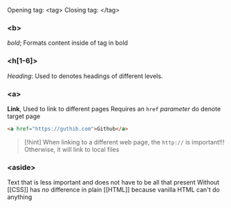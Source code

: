 
Opening tag: \<tag>
Closing tag: \<\/tag>

### \<b>
*bold*; Formats content inside of tag in bold

### \<h\[1-6]>
_Heading_: Used to denotes headings of different levels.

### \<a>
**Link**, Used to link to different pages
Requires an `href` _parameter_ do denote target page

```html
<a href="https://guthib.com">Github</a>
```
> [!hint] When linking to a different web page, the `http://` is important!!! Otherwise, it will link to local files
> 




### \<aside>
Text that is less important and does not have to be all that present
Without [[CSS]] has _no_ difference in plain [[HTML]] because vanilla HTML can't do anything